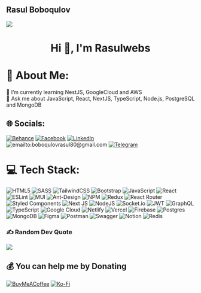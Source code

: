 ## Rasul Boboqulov

![](https://readme-typing-svg.herokuapp.com?font=Montserrat&color=coral&lines=I'm+a+JavaScript+Developer;I'm+a+React+JS+Developer;I'm+a+NextJS+Developer;)

<h1 align="center">Hi 👋, I'm Rasulwebs</h1>

# 💫 About Me:

🌱 I’m currently learning NestJS, GoogleCloud and AWS<br>💬 Ask me about JavaScript, React, NextJS, TypeScript, Node.js, PostgreSQL and MongoDB

## 🌐 Socials:

[![Behance](https://img.shields.io/badge/Behance-1769ff?logo=behance&logoColor=white)](https://behance.net/https://www.behance.net/boboqulovrasul) [![Facebook](https://img.shields.io/badge/Facebook-%231877F2.svg?logo=Facebook&logoColor=white)](https://facebook.com/https://www.facebook.com/rasul.boboqulov) [![LinkedIn](https://img.shields.io/badge/LinkedIn-%230077B5.svg?logo=linkedin&logoColor=white)](https://linkedin.com/in/https://www.linkedin.com/in/rasul-boboqulov/) ![emailto:boboqulovrasul80@gmail.com](https://img.shields.io/badge/-boboqulovrasul80@gmail.com-082032?style=for-the-badge&logo=Gmail&logoColor=#EA4335)
[![Telegram](https://img.shields.io/badge/-Telegram-082032?style=for-the-badge&logo=Telegram&logoColor=#26A5E4)](https://t.me/boboqulovrasul)

# 💻 Tech Stack:

![HTML5](https://img.shields.io/badge/html5-%23E34F26.svg?style=for-the-badge&logo=html5&logoColor=white) ![SASS](https://img.shields.io/badge/SASS-hotpink.svg?style=for-the-badge&logo=SASS&logoColor=white) ![TailwindCSS](https://img.shields.io/badge/tailwindcss-%2338B2AC.svg?style=for-the-badge&logo=tailwind-css&logoColor=white) ![Bootstrap](https://img.shields.io/badge/bootstrap-%23563D7C.svg?style=for-the-badge&logo=bootstrap&logoColor=white) ![JavaScript](https://img.shields.io/badge/javascript-%23323330.svg?style=for-the-badge&logo=javascript&logoColor=%23F7DF1E) ![React](https://img.shields.io/badge/react-%2320232a.svg?style=for-the-badge&logo=react&logoColor=%2361DAFB) ![ESLint](https://img.shields.io/badge/ESLint-4B3263?style=for-the-badge&logo=eslint&logoColor=white) ![MUI](https://img.shields.io/badge/MUI-%230081CB.svg?style=for-the-badge&logo=material-ui&logoColor=white) ![Ant-Design](https://img.shields.io/badge/-AntDesign-%230170FE?style=for-the-badge&logo=ant-design&logoColor=white) ![NPM](https://img.shields.io/badge/NPM-%23000000.svg?style=for-the-badge&logo=npm&logoColor=white)  ![Redux](https://img.shields.io/badge/redux-%23593d88.svg?style=for-the-badge&logo=redux&logoColor=white) ![React Router](https://img.shields.io/badge/React_Router-CA4245?style=for-the-badge&logo=react-router&logoColor=white)  ![Styled Components](https://img.shields.io/badge/styled--components-DB7093?style=for-the-badge&logo=styled-components&logoColor=white) ![Next JS](https://img.shields.io/badge/Next-black?style=for-the-badge&logo=next.js&logoColor=white) ![NodeJS](https://img.shields.io/badge/node.js-6DA55F?style=for-the-badge&logo=node.js&logoColor=white) ![Socket.io](https://img.shields.io/badge/Socket.io-black?style=for-the-badge&logo=socket.io&badgeColor=010101) ![JWT](https://img.shields.io/badge/JWT-black?style=for-the-badge&logo=JSON%20web%20tokens) ![GraphQL](https://img.shields.io/badge/-GraphQL-E10098?style=for-the-badge&logo=graphql&logoColor=white) ![TypeScript](https://img.shields.io/badge/typescript-%23007ACC.svg?style=for-the-badge&logo=typescript&logoColor=white) ![Google Cloud](https://img.shields.io/badge/Google%20Cloud-%234285F4.svg?style=for-the-badge&logo=google-cloud&logoColor=white) ![Netlify](https://img.shields.io/badge/netlify-%23000000.svg?style=for-the-badge&logo=netlify&logoColor=#00C7B7) ![Vercel](https://img.shields.io/badge/vercel-%23000000.svg?style=for-the-badge&logo=vercel&logoColor=white) ![Firebase](https://img.shields.io/badge/firebase-%23039BE5.svg?style=for-the-badge&logo=firebase)  ![Postgres](https://img.shields.io/badge/postgres-%23316192.svg?style=for-the-badge&logo=postgresql&logoColor=white) ![MongoDB](https://img.shields.io/badge/MongoDB-%234ea94b.svg?style=for-the-badge&logo=mongodb&logoColor=white) ![Figma](https://img.shields.io/badge/figma-%23F24E1E.svg?style=for-the-badge&logo=figma&logoColor=white)  ![Postman](https://img.shields.io/badge/Postman-FF6C37?style=for-the-badge&logo=postman&logoColor=white) ![Swagger](https://img.shields.io/badge/-Swagger-%23Clojure?style=for-the-badge&logo=swagger&logoColor=white) ![Notion](https://img.shields.io/badge/Notion-%23000000.svg?style=for-the-badge&logo=notion&logoColor=white) ![Redis](https://img.shields.io/badge/redis-%23DD0031.svg?style=for-the-badge&logo=redis&logoColor=white) 

### ✍️ Random Dev Quote

![](https://quotes-github-readme.vercel.app/api?type=horizontal&theme=radical)

## 💰 You can help me by Donating

[![BuyMeACoffee](https://img.shields.io/badge/Buy%20Me%20a%20Coffee-ffdd00?style=for-the-badge&logo=buy-me-a-coffee&logoColor=black)](https://buymeacoffee.com/https://bmc.link/rasulwebs) [![Ko-Fi](https://img.shields.io/badge/Ko--fi-F16061?style=for-the-badge&logo=ko-fi&logoColor=white)](https://ko-fi.com/https://ko-fi.com/rasulweb)

<!-- Proudly created with GPRM ( https://gprm.itsvg.in ) -->
